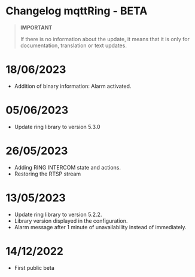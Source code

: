 # Changelog mqttRing - BETA

>**IMPORTANT**
>
>If there is no information about the update, it means that it is only for documentation, translation or text updates.

# 18/06/2023
- Addition of binary information: Alarm activated.

# 05/06/2023
- Update ring library to version 5.3.0

# 26/05/2023
- Adding RING INTERCOM state and actions.
- Restoring the RTSP stream

# 13/05/2023
- Update ring library to version 5.2.2.
- Library version displayed in the configuration.
- Alarm message after 1 minute of unavailability instead of immediately.

# 14/12/2022
- First public beta
